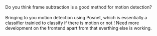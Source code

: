 Do you think frame subtraction is a good method for motion detection? 
</br> </br>
Bringing to you motion detection using Posnet, which is essentially a classifier trainied to classify if there is motion or not !
Need more development on the frontend apart from that everthing else is working.
</br></br> 
